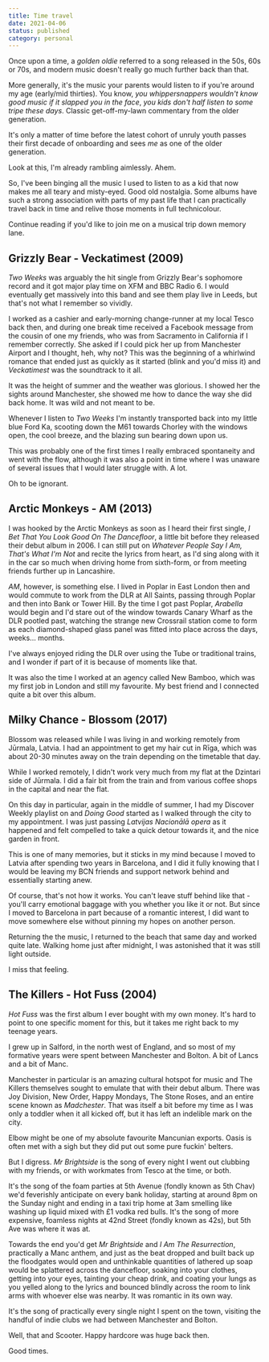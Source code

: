 ```yaml
---
title: Time travel
date: 2021-04-06
status: published
category: personal
---
```


Once upon a time, a _golden oldie_ referred to a song released in the 50s, 60s or 70s, and modern music doesn't really go much further back than that.

More generally, it's the music your parents would listen to if you're around my age (early/mid thirties). You know, _you whippersnappers wouldn't know good music if it slapped you in the face_, _you kids don't half listen to some tripe these days_. Classic get-off-my-lawn commentary from the older generation.

It's only a matter of time before the latest cohort of unruly youth passes their first decade of onboarding and sees _me_ as one of the older generation.

Look at this, I'm already rambling aimlessly. Ahem.

So, I've been binging all the music I used to listen to as a kid that now makes me all teary and misty-eyed. Good old nostalgia. Some albums have such a strong association with parts of my past life that I can practically travel back in time and relive those moments in full technicolour.

Continue reading if you'd like to join me on a musical trip down memory lane.

## Grizzly Bear - Veckatimest (2009)

_Two Weeks_ was arguably the hit single from Grizzly Bear's sophomore record and it got major play time on XFM and BBC Radio 6. I would eventually get massively into this band and see them play live in Leeds, but that's not what I remember so vividly.

I worked as a cashier and early-morning change-runner at my local Tesco back then, and during one break time received a Facebook message from the cousin of one my friends, who was from Sacramento in California if I remember correctly. She asked if I could pick her up from Manchester Airport and I thought, heh, why not? This was the beginning of a whirlwind romance that ended just as quickly as it started (blink and you'd miss it) and _Veckatimest_ was the soundtrack to it all.

It was the height of summer and the weather was glorious. I showed her the sights around Manchester, she showed me how to dance the way she did back home. It was wild and not meant to be.

Whenever I listen to _Two Weeks_ I'm instantly transported back into my little blue Ford Ka, scooting down the M61 towards Chorley with the windows open, the cool breeze, and the blazing sun bearing down upon us.

This was probably one of the first times I really embraced spontaneity and went with the flow, although it was also a point in time where I was unaware of several issues that I would later struggle with. A lot.

Oh to be ignorant.

## Arctic Monkeys - AM (2013)

I was hooked by the Arctic Monkeys as soon as I heard their first single, _I Bet That You Look Good On The Dancefloor_, a little bit before they released their debut album in 2006. I can still put on _Whatever People Say I Am, That's What I'm Not_ and recite the lyrics from heart, as I'd sing along with it in the car so much when driving home from sixth-form, or from meeting friends further up in Lancashire.

_AM_, however, is something else. I lived in Poplar in East London then and would commute to work from the DLR at All Saints, passing through Poplar and then into Bank or Tower Hill. By the time I got past Poplar, _Arabella_ would begin and I'd stare out of the window towards Canary Wharf as the DLR pootled past, watching the strange new Crossrail station come to form as each diamond-shaped glass panel was fitted into place across the days, weeks... months.

I've always enjoyed riding the DLR over using the Tube or traditional trains, and I wonder if part of it is because of moments like that.

It was also the time I worked at an agency called New Bamboo, which was my first job in London and still my favourite. My best friend and I connected quite a bit over this album.

## Milky Chance - Blossom (2017)

Blossom was released while I was living in and working remotely from Jūrmala, Latvia. I had an appointment to get my hair cut in Rīga, which was about 20-30 minutes away on the train depending on the timetable that day.

While I worked remotely, I didn't work very much from my flat at the Dzintari side of Jūrmala. I did a fair bit from the train and from various coffee shops in the capital and near the flat.

On this day in particular, again in the middle of summer, I had my Discover Weekly playlist on and _Doing Good_ started as I walked through the city to my appointment. I was just passing _Latvijas Nacionālā opera_ as it happened and felt compelled to take a quick detour towards it, and the nice garden in front.

This is one of many memories, but it sticks in my mind because I moved to Latvia after spending two years in Barcelona, and I did it fully knowing that I would be leaving my BCN friends and support network behind and essentially starting anew.

Of course, that's not how it works. You can't leave stuff behind like that - you'll carry emotional baggage with you whether you like it or not. But since I moved to Barcelona in part because of a romantic interest, I did want to move somewhere else without pinning my hopes on another person.

Returning the the music, I returned to the beach that same day and worked quite late. Walking home just after midnight, I was astonished that it was still light outside.

I miss that feeling.

## The Killers - Hot Fuss (2004)

_Hot Fuss_ was the first album I ever bought with my own money. It's hard to point to one specific moment for this, but it takes me right back to my teenage years.

I grew up in Salford, in the north west of England, and so most of my formative years were spent between Manchester and Bolton. A bit of Lancs and a bit of Manc.

Manchester in particular is an amazing cultural hotspot for music and The Killers themselves sought to emulate that with their debut album. There was Joy Division, New Order, Happy Mondays, The Stone Roses, and an entire scene known as _Madchester_. That was itself a bit before my time as I was only a toddler when it all kicked off, but it has left an indelible mark on the city.

Elbow might be one of my absolute favourite Mancunian exports. Oasis is often met with a sigh but they did put out some pure fuckin' belters.

But I digress. _Mr Brightside_ is the song of every night I went out clubbing with my friends, or with workmates from Tesco at the time, or both.

It's the song of the foam parties at 5th Avenue (fondly known as 5th Chav) we'd feverishly anticipate on every bank holiday, starting at around 8pm on the Sunday night and ending in a taxi trip home at 3am smelling like washing up liquid mixed with £1 vodka red bulls. It's the song of more expensive, foamless nights at 42nd Street (fondly known as 42s), but 5th Ave was where it was at.

Towards the end you'd get _Mr Brightside_ and _I Am The Resurrection_, practically a Manc anthem, and just as the beat dropped and built back up the floodgates would open and unthinkable quantities of lathered up soap would be splattered across the dancefloor, soaking into your clothes, getting into your eyes, tainting your cheap drink, and coating your lungs as you yelled along to the lyrics and bounced blindly across the room to link arms with whoever else was nearby. It was romantic in its own way.

It's the song of practically every single night I spent on the town, visiting the handful of indie clubs we had between Manchester and Bolton.

Well, that and Scooter. Happy hardcore was huge back then.

Good times.
